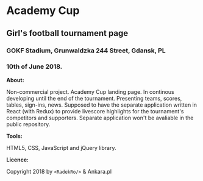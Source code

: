 # Academy Cup
## Girl's football tournament page
### GOKF Stadium, Grunwaldzka 244 Street, Gdansk, PL
### 10th of June 2018.

__About:__

Non-commercial project. Academy Cup landing page. In continous developing until the end of the tournament.
Presenting teams, scores, tables, sign-ins, news. Supposed to have the separate application written in React (with Redux)
to provide livescore highlights for the tournament's competitors and supporters. Separate application 
won't be avaliable in the public repository.

__Tools:__

HTML5, CSS, JavaScript and jQuery library.

__Licence:__

Copyright 2018 by `<RadekRo/>` & Ankara.pl
